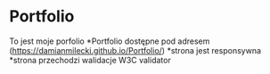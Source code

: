 # Portfolio
To jest moje porfolio
*Portfolio dostępne pod adresem (https://damianmilecki.github.io/Portfolio/)
*strona jest responsywna
*strona przechodzi walidacje W3C validator

